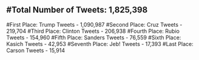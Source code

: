 #Total Number of Tweets: 1,825,398 
---
#First Place: Trump Tweets - 1,090,987
#Second Place: Cruz Tweets - 219,704
#Third Place: Clinton Tweets - 206,938
#Fourth Place: Rubio Tweets - 154,960
#Fifth Place: Sanders Tweets - 76,559
#Sixth Place: Kasich Tweets - 42,953
#Seventh Place: Jeb! Tweets - 17,393
#Last Place: Carson Tweets - 15,914
